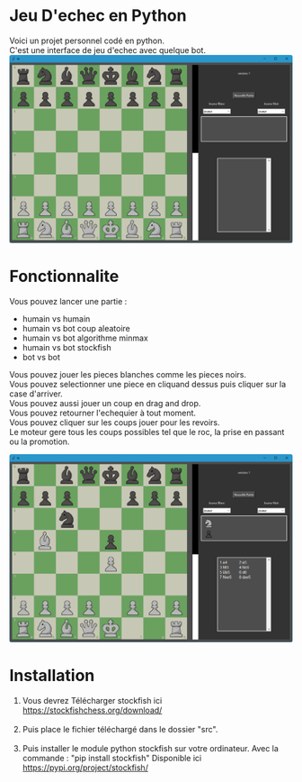 # Jeu D'echec en Python

Voici un projet personnel codé en python.<br>
C'est une interface de jeu d'echec avec quelque bot.
![screen_shoot_base.png](src_reposity/screen_shoot_base.png)

# Fonctionnalite
Vous pouvez lancer une partie :
* humain vs humain
* humain vs bot coup aleatoire
* humain vs bot algorithme minmax
* humain vs bot  stockfish
* bot vs bot

Vous pouvez jouer les pieces blanches comme les pieces noirs.<br>
Vous pouvez selectionner une piece en cliquand dessus puis cliquer sur la case d'arriver. <br>
Vous pouvez aussi jouer un coup en drag and drop.<br>
Vous pouvez retourner l'echequier à tout moment.<br>
Vous pouvez cliquer sur les coups jouer pour les revoirs.<br>
Le moteur gere tous les coups possibles tel que le roc, la prise en passant ou la promotion.

![screen_shoot_info.png](src_reposity/screen_shoot_info.png)

# Installation
1. Vous devrez Télécharger stockfish ici https://stockfishchess.org/download/
 <br><br>
2. Puis place le fichier téléchargé dans le dossier "src".
<br><br>
3. Puis installer le module python stockfish sur votre ordinateur. Avec la commande : "pip install stockfish"
Disponible ici https://pypi.org/project/stockfish/
